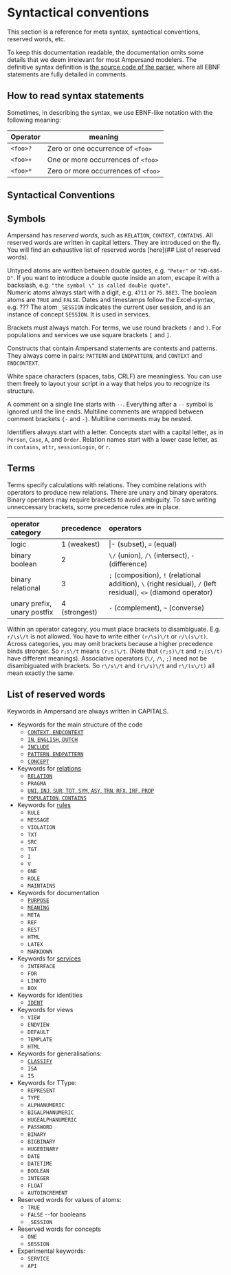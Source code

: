 # Syntactical conventions

This section is a reference for meta syntax, syntactical conventions, reserved words, etc.

To keep this documentation readable, the documentation omits some details that we deem irrelevant for most Ampersand modelers. The definitive syntax definition is [the source code of the parser](https://github.com/AmpersandTarski/Ampersand/blob/master/src/Ampersand/Input/ADL1/Parser.hs), where all EBNF statements are fully detailed in comments.

## How to read syntax statements

Sometimes, in describing the syntax, we use EBNF-like notation with the following meaning:

| Operator | meaning                             |
| -------- | ----------------------------------- |
| `<foo>?` | Zero or one occurrence of `<foo>`   |
| `<foo>+` | One or more occurrences of `<foo>`  |
| `<foo>*` | Zero or more occurrences of `<foo>` |

## Syntactical Conventions

## Symbols

Ampersand has _reserved words_, such as `RELATION`, `CONTEXT`, `CONTAINS`. All reserved words are written in capital letters. They are introduced on the fly. You will find an exhaustive list of reserved words [here](## List of reserved words).

Untyped atoms are written between double quotes, e.g. `"Peter"` or `"KD-686-D"`. If you want to introduce a double quote inside an atom, escape it with a backslash, e.g. `"the symbol \" is called double quote"`.  
Numeric atoms always start with a digit, e.g. `4711` or `75.88E3`. The boolean atoms are `TRUE` and `FALSE`. Dates and timestamps follow the Excel-syntax, e.g. ??? The atom `_SESSION` indicates the current user session, and is an instance of concept `SESSION`. It is used in services.

Brackets must always match. For terms, we use round brackets `(` and `)`. For populations and services we use square brackets `[` and `]`.

Constructs that contain Ampersand statements are contexts and patterns. They always come in pairs: `PATTERN` and `ENDPATTERN`, and `CONTEXT` and `ENDCONTEXT`.

White space characters \(spaces, tabs, CRLF\) are meaningless. You can use them freely to layout your script in a way that helps you to recognize its structure.

A comment on a single line starts with `--`. Everything after a `--` symbol is ignored until the line ends. Multiline comments are wrapped between comment brackets `{-` and `-}`. Multiline comments may be nested.

Identifiers always start with a letter. Concepts start with a capital letter, as in `Person`, `Case`, `A`, and `Order`. Relation names start with a lower case letter, as in `contains`, `attr`, `sessionLogin`, or `r`.

## Terms

Terms specify calculations with relations. They combine relations with operators to produce new relations. There are unary and binary operators. Binary operators may require brackets to avoid ambiguity. To save writing unneccessary brackets, some precedence rules are in place.

| operator category           | precedence      | operators                                                                                                                  |
| :-------------------------- | :-------------- | :------------------------------------------------------------------------------------------------------------------------- |
| logic                       | 1 \(weakest\)   | \|- \(subset\), `=` \(equal\)                                                                                              |
| binary boolean              | 2               | `\/` \(union\), `/\` \(intersect\), `-` \(difference\)                                                                     |
| binary relational           | 3               | `;` \(composition\), `!` \(relational addition\), `\` \(right residual\), `/` \(left residual\), `<>` \(diamond operator\) |
| unary prefix, unary postfix | 4 \(strongest\) | `-` \(complement\), `~` \(converse\)                                                                                       |

Within an operator category, you must place brackets to disambiguate. E.g. `r/\s\/t` is not allowed. You have to write either `(r/\s)\/t` or `r/\(s\/t)`. Across categories, you may omit brackets because a higher precedence binds stronger. So `r;s\/t` means `(r;s)\/t`. \(Note that `(r;s)\/t` and `r;(s\/t)` have different meanings\). Associative operators \(`\/`, `/\`, `;`\) need not be disambiguated with brackets. So `r\/s\/t` and `(r\/s)\/t` and `r\/(s\/t)` all mean exactly the same.

## List of reserved words

Keywords in Ampersand are always written in CAPITALS.

- Keywords for the main structure of the code
  - [`CONTEXT`, `ENDCONTEXT`](../syntax#the-context-statement)
  - [`IN`, `ENGLISH`, `DUTCH`](../syntax#language-support)
  - [`INCLUDE`](../syntax#the-include-statement)
  - [`PATTERN`, `ENDPATTERN`](../syntax#the-pattern-statement)
  - [`CONCEPT`](../syntax#the-concept-statement)
- Keywords for [relations](../syntax#the-relation-statement)
  - [`RELATION`](../syntax#the-relation-statement)
  - `PRAGMA`
  - [`UNI`, `INJ`, `SUR`, `TOT`, `SYM`, `ASY`, `TRN`, `RFX`, `IRF`, `PROP`](../../modeling/properties#properties)
  - [`POPULATION`, `CONTAINS`](../syntax#the-population-statement)
- Keywords for [rules](../syntax#the-rule-statement)
  - `RULE`
  - `MESSAGE`
  - `VIOLATION`
  - `TXT`
  - `SRC`
  - `TGT`
  - `I`
  - `V`
  - `ONE`
  - `ROLE`
  - `MAINTAINS`
- Keywords for documentation
  - [`PURPOSE`](../syntax#the-purpose-statement)
  - [`MEANING`](../syntax#the-meaning-sub-statement)
  - `META`
  - `REF`
  - `REST`
  - `HTML`
  - `LATEX`
  - `MARKDOWN`
- Keywords for [services](./services.md)
  - `INTERFACE`
  - `FOR`
  - `LINKTO`
  - `BOX`
- Keywords for identities
  - [`IDENT`](../syntax#the-ident-statement)
- Keywords for views
  - `VIEW`
  - `ENDVIEW`
  - `DEFAULT`
  - `TEMPLATE`
  - `HTML`
- Keywords for generalisations:
  - [`CLASSIFY`](../syntax#the-classify-statement)
  - `ISA`
  - `IS`
- Keywords for TType:
  - `REPRESENT`
  - `TYPE`
  - `ALPHANUMERIC`
  - `BIGALPHANUMERIC`
  - `HUGEALPHANUMERIC`
  - `PASSWORD`
  - `BINARY`
  - `BIGBINARY`
  - `HUGEBINARY`
  - `DATE`
  - `DATETIME`
  - `BOOLEAN`
  - `INTEGER`
  - `FLOAT`
  - `AUTOINCREMENT`
- Reserved words for values of atoms:
  - `TRUE`
  - `FALSE` --for booleans
  - `_SESSION`
- Reserved words for concepts
  - `ONE`
  - `SESSION`
- Experimental keywords:
  - `SERVICE`
  - `API`